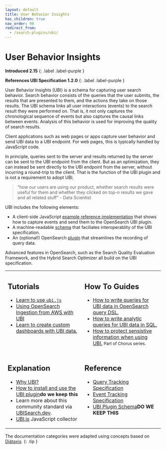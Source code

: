 ```yaml
---
layout: default
title: User Behavior Insights
has_children: true
nav_order: 90
redirect_from:
  - /search-plugins/ubi/
---
```

# User Behavior Insights

**Introduced 2.15**
{: .label .label-purple }

**References UBI Specification 1.2.0**
{: .label .label-purple }

User Behavior Insights (UBI) is a schema for capturing user search behavior. Search behavior consists of the queries that the user submits, the results that are presented to them, and the actions they take on those results. The UBI schema links all user interactions (events) to the search result they were performed on. That is, it not only captures the chronological sequence of events but also captures the causal links between events. Analysis of this behavior is used for improving the quality of search results.

Client applications such as web pages or apps capture user behavior and send UBI data to a UBI endpoint. For web pages, this is typically handled by JavaScript code.

In principle, queries sent to the server and results returned by the server can be sent to the UBI endpoint from the client. But as an optimization, they can instead be sent directly to the UBI endpoint from the server, without incurring a round-trip to the client. That is the function of the UBI plugin and is not a requirement to adopt UBI.


> “how our users are using our product, whether search results were useful for them and whether they clicked on top-n results we gave and all related stuff” - Data Scientist

UBI includes the following elements:
* A client-side JavaScript [example reference implementation]({{site.url}}{{site.baseurl}}/search-plugins/ubi/data-structures/) that shows how to capture events and send them to the OpenSearch UBI plugin.
* A machine-readable [schema](https://github.com/o19s/ubi) that faciliates interoperablity of the UBI specification.
* An (optional!) OpenSearch [plugin](https://github.com/opensearch-project/user-behavior-insights) that streamlines the recording of query data.

Advanced features in OpenSearch, such as the Search Quality Evaluation Framework, and the Hybrid Search Optimizer all build on the UBI specification.

<!-- vale off -->

<table>
    <tr style="vertical-align: top;">
        <td>
            <h2>Tutorials</h2>
            <ul>
                <li><a href="#">Learn to use <code>ubi.js</code></a></li>
                <li><a href="#">Using OpenSearch Ingestion from AWS with UBI</a></li>
                <li><a href="{{site.url}}{{site.baseurl}}/search-plugins/ubi/ubi-dashboard-tutorial/">Learn to create custom dashboards with UBI data.</a></li>                
            </ul>
        </td>
        <td>
            <h2>How To Guides</h2>
            <ul>                
                <li><a href="{{site.url}}{{site.baseurl}}/search-plugins/ubi/dsl-queries/">How to write queries for UBI data in OpenSearch query DSL.</a></li>
                <li><a href="{{site.url}}{{site.baseurl}}/search-plugins/ubi/sql-queries/">How to write analytic queries for UBI data in SQL.</a></li>
                <li><a href="https://github.com/o19s/chorus-opensearch-edition/blob/main/katas/006_protecting_sensitive_information.md">How to protect sensistive information when using UBI.</a> <small>Part of Chorus series.</small></li>
            </ul>
        </td>
    </tr>
    <tr style="vertical-align: top;">
        <td>
            <h2>Explanation</h2>
            <ul>
                <li><a href="https://UBISearch.dev">Why UBI?</a></li>
                <li><a href="https://github.com/opensearch-project/user-behavior-insights">How to install and use the UBI plugin</a><b>do we keep this</b></li>
                <li>Learn more about this community standard via <a href="https://UBISearch.dev">UBISearch.dev</a>.</li>
                <li><a href="{{site.url}}{{site.baseurl}}/search-plugins/ubi/ubi-javascript-collector/">UBI.js</a> JavaScript collector</li>
            </ul>
        </td>
        <td>
            <h2>Reference</h2>
            <ul>
                <li><a href="https://o19s.github.io/ubi/docs/html/1.2.0/query.request.schema.html">Query Tracking Specification</a></li>
                <li><a href="https://o19s.github.io/ubi/docs/html/1.2.0/event.schema.html">Event Tracking Specification</a></li>                
                <li><a href="{{site.url}}{{site.baseurl}}/search-plugins/ubi/schemas/">UBI Plugin Schema</a><b>DO WE KEEP THIS</b></li>
            </ul>
        </td>
    </tr>
</table>

<!-- vale on -->
The documentation categories were adapted using concepts based on [Diátaxis](https://diataxis.fr/).
{: .tip }
